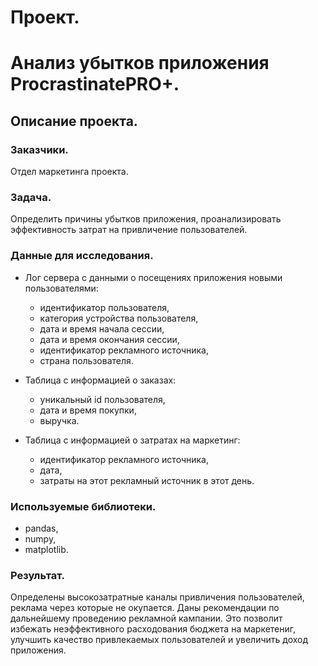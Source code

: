 # Проект.
# Анализ убытков приложения ProcrastinatePRO+.
## Описание проекта.
### Заказчики.
Отдел маркетинга проекта.
### Задача.
Определить причины убытков приложения, проанализировать эффективность затрат на привличение пользователей.
### Данные для исследования.
- Лог сервера с данными о посещениях приложения новыми пользователями:
  - идентификатор пользователя,
  - категория устройства пользователя,
  - дата и время начала сессии,
  - дата и время окончания сессии,
  - идентификатор рекламного источника,
  - страна пользователя.
  
- Таблица с информацией о заказах:
  - уникальный id пользователя,
  - дата и время покупки,
  - выручка.
  
- Таблица с информацией о затратах на маркетинг:
  - идентификатор рекламного источника,
  - дата,
  - затраты на этот рекламный источник в этот день.
### Используемые библиотеки.
- pandas,
- numpy, 
- matplotlib.

### Результат.
Определены высокозатратные каналы привличения пользователей, реклама через которые не окупается. Даны рекомендации по дальнейшему проведению рекламной кампании. Это позволит избежать неэффективного расходования бюджета на маркетениг, улучшить качество привлекаемых пользователей и увеличить доход приложения. 

